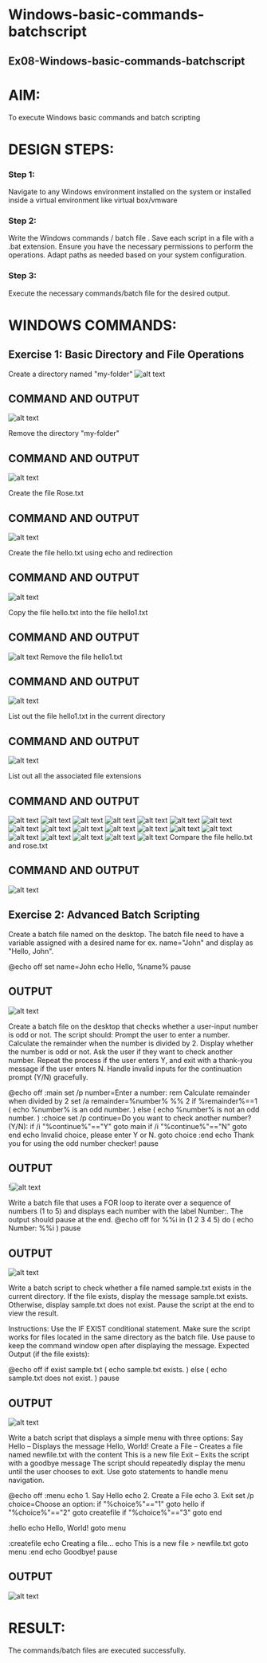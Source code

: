# Windows-basic-commands-batchscript
## Ex08-Windows-basic-commands-batchscript

# AIM:
To execute Windows basic commands and batch scripting

# DESIGN STEPS:

### Step 1:

Navigate to any Windows environment installed on the system or installed inside a virtual environment like virtual box/vmware 

### Step 2:

Write the Windows commands / batch file . Save each script in a file with a .bat extension. Ensure you have the necessary permissions to perform the operations. Adapt paths as needed based on your system configuration.
### Step 3:

Execute the necessary commands/batch file for the desired output. 




# WINDOWS COMMANDS:
## Exercise 1: Basic Directory and File Operations
Create a directory named "my-folder"
![alt text](img9/1.png)

## COMMAND AND OUTPUT
![alt text](img9/2.png)

Remove the directory "my-folder"

## COMMAND AND OUTPUT
![alt text](img9/3.png)

Create the file Rose.txt

## COMMAND AND OUTPUT
![alt text](img9/4.png)


Create the file hello.txt using echo and redirection

## COMMAND AND OUTPUT
![alt text](img9/5.png)

Copy the file hello.txt into the file hello1.txt

## COMMAND AND OUTPUT
![alt text](img9/6.png)
Remove the file hello1.txt

## COMMAND AND OUTPUT
![alt text](img9/7.png)

List out the file hello1.txt in the current directory

## COMMAND AND OUTPUT
![alt text](img9/8.png)

List out all the associated file extensions 

## COMMAND AND OUTPUT
![alt text](img9/9.png)
![alt text](img9/10.png)
![alt text](img9/11.png)
![alt text](img9/12.png)
![alt text](img9/13.png)
![alt text](img9/14.png)
![alt text](img9/15.png)
![alt text](img9/16.png)
![alt text](img9/17.png)
![alt text](img9/18.png)
![alt text](img9/19.png)
![alt text](img9/20.png)
![alt text](img9/21.png)
![alt text](img9/22.png)
![alt text](img9/23.png)
![alt text](img9/24.png)
![alt text](img9/25.png)
![alt text](img9/26.png)
![alt text](img9/27.png)
Compare the file hello.txt and rose.txt

## COMMAND AND OUTPUT
![alt text](img9/28.png)

## Exercise 2: Advanced Batch Scripting
Create a batch file named on the desktop. The batch file need to have a variable assigned with a desired name for ex. name="John" and display as "Hello, John".

@echo off set name=John echo Hello, %name% pause



## OUTPUT
![alt text](img9/29.png)

Create a batch file  on the desktop that checks whether a user-input number is odd or not. The script should:
Prompt the user to enter a number.
Calculate the remainder when the number is divided by 2.
Display whether the number is odd or not.
Ask the user if they want to check another number.
Repeat the process if the user enters Y, and exit with a thank-you message if the user enters N.
Handle invalid inputs for the continuation prompt (Y/N) gracefully.

@echo off :main set /p number=Enter a number: rem Calculate remainder when divided by 2 set /a remainder=%number% %% 2 if %remainder%==1 ( echo %number% is an odd number. ) else ( echo %number% is not an odd number. ) :choice set /p continue=Do you want to check another number? (Y/N): if /i "%continue%"=="Y" goto main if /i "%continue%"=="N" goto end echo Invalid choice, please enter Y or N. goto choice :end echo Thank you for using the odd number checker! pause

## OUTPUT

!![alt text](img9/30.png)


Write a batch file that uses a FOR loop to iterate over a sequence of numbers (1 to 5) and displays each number with the label Number:. The output should pause at the end.
@echo off for %%i in (1 2 3 4 5) do ( echo Number: %%i ) pause



## OUTPUT
![alt text](img9/31.png)




Write a batch script to check whether a file named sample.txt exists in the current directory. If the file exists, display the message sample.txt exists. Otherwise, display sample.txt does not exist. Pause the script at the end to view the result.

Instructions:
Use the IF EXIST conditional statement.
Make sure the script works for files located in the same directory as the batch file.
Use pause to keep the command window open after displaying the message.
Expected Output (if the file exists):

@echo off if exist sample.txt ( echo sample.txt exists. ) else ( echo sample.txt does not exist. ) pause

## OUTPUT

![alt text](img9/32.png)

Write a batch script that displays a simple menu with three options:
Say Hello – Displays the message Hello, World!
Create a File – Creates a file named newfile.txt with the content This is a new file
Exit – Exits the script with a goodbye message
The script should repeatedly display the menu until the user chooses to exit. Use goto statements to handle menu navigation.

@echo off :menu echo 1. Say Hello echo 2. Create a File echo 3. Exit set /p choice=Choose an option: if "%choice%"=="1" goto hello if "%choice%"=="2" goto createfile if "%choice%"=="3" goto end

:hello echo Hello, World! goto menu

:createfile echo Creating a file... echo This is a new file > newfile.txt goto menu :end echo Goodbye! pause


## OUTPUT

![alt text](img9/33.png)


# RESULT:
The commands/batch files are executed successfully.










